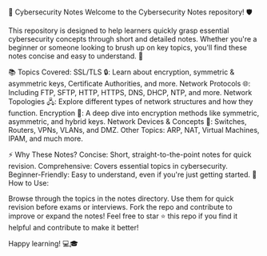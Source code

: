 🔐 Cybersecurity Notes
Welcome to the Cybersecurity Notes repository! 🛡️

This repository is designed to help learners quickly grasp essential cybersecurity concepts through short and detailed notes. Whether you're a beginner or someone looking to brush up on key topics, you'll find these notes concise and easy to understand. 🚀

📚 Topics Covered:
SSL/TLS 🔒: Learn about encryption, symmetric & asymmetric keys, Certificate Authorities, and more.
Network Protocols 🌐: Including FTP, SFTP, HTTP, HTTPS, DNS, DHCP, NTP, and more.
Network Topologies 🖧: Explore different types of network structures and how they function.
Encryption 🔐: A deep dive into encryption methods like symmetric, asymmetric, and hybrid keys.
Network Devices & Concepts 🔌: Switches, Routers, VPNs, VLANs, and DMZ.
Other Topics: ARP, NAT, Virtual Machines, IPAM, and much more.

⚡ Why These Notes?
Concise: Short, straight-to-the-point notes for quick revision.
Comprehensive: Covers essential topics in cybersecurity.
Beginner-Friendly: Easy to understand, even if you're just getting started.
📂 How to Use:

Browse through the topics in the notes directory.
Use them for quick revision before exams or interviews.
Fork the repo and contribute to improve or expand the notes!
Feel free to star ⭐ this repo if you find it helpful and contribute to make it better!

Happy learning! 💻🎓
